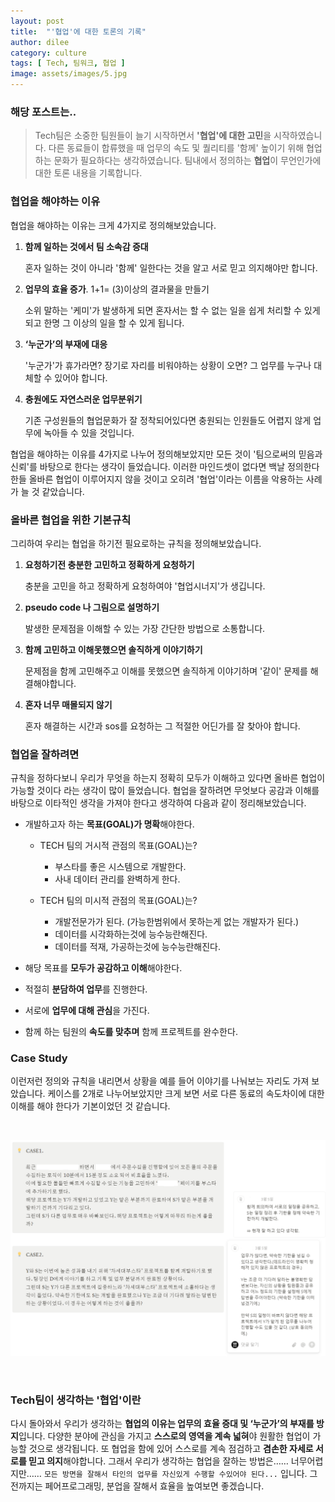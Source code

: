 ```yaml
---
layout: post
title:  "'협업'에 대한 토론의 기록"
author: dilee
category: culture
tags: [ Tech, 팀워크, 협업 ]
image: assets/images/5.jpg
---
```


### 해당 포스트는..
> Tech팀은 소중한 팀원들이 늘기 시작하면서 **'협업'에 대한 고민**을 시작하였습니다. 다른 동료들이 합류했을 때 업무의 속도 및 퀄리티를 '함께' 높이기 위해 협업하는 문화가 필요하다는 생각하였습니다. 팀내에서 정의하는 **협업**이 무언인가에 대한 토론 내용을 기록합니다.


### 협업을 해야하는 이유

협업을 해야하는 이유는 크게 4가지로 정의해보았습니다.

1. **함께 일하는 것에서 팀 소속감 증대**

    혼자 일하는 것이 아니라 '함께' 일한다는 것을 알고 서로 믿고 의지해야만 합니다.

2. **업무의 효율 증가**. 1+1= (3)이상의 결과물을 만들기

    소위 말하는 '케미'가 발생하게 되면 혼자서는 할 수 없는 일을 쉽게 처리할 수 있게 되고 한명 그 이상의 일을 할 수 있게 됩니다.

3. **‘누군가’의 부재에 대응**

    '누군가'가 휴가라면? 장기로 자리를 비워야하는 상황이 오면? 그 업무를 누구나 대체할 수 있어야 합니다.

4. **충원에도 자연스러운 업무분위기**

    기존 구성원들의 협업문화가 잘 정착되어있다면 충원되는 인원들도 어렵지 않게 업무에 녹아들 수 있을 것입니다.


협업을 해야하는 이유를 4가지로 나누어 정의해보았지만 모든 것이 '팀으로써의 믿음과 신뢰'를 바탕으로 한다는 생각이 들었습니다. 이러한 마인드셋이 없다면 백날 정의한다 한들 올바른 협업이 이루어지지 않을 것이고 오히려 '협업'이라는 이름을 악용하는 사례가 늘 것 같았습니다.

### 올바른 협업을 위한 기본규칙

그리하여 우리는 협업을 하기전 필요로하는 규칙을 정의해보았습니다.

1. **요청하기전 충분한 고민하고 정확하게 요청하기**

    충분을 고민을 하고 정확하게 요청하여야 '협업시너지'가 생깁니다.

2. **pseudo code 나 그림으로 설명하기**

    발생한 문제점을 이해할 수 있는 가장 간단한 방법으로 소통합니다.

3. **함께 고민하고 이해못했으면 솔직하게 이야기하기**

    문제점을 함께 고민해주고 이해를 못했으면 솔직하게 이야기하며 '같이' 문제를 해결해야합니다.

4. **혼자 너무 매몰되지 않기**

    혼자 해결하는 시간과 sos를 요청하는 그 적절한 어딘가를 잘 찾아야 합니다.


### 협업을 잘하려면

규칙을 정하다보니 우리가 무엇을 하는지 정확히 모두가 이해하고 있다면 올바른 협업이 가능할 것이다 라는 생각이 많이 들었습니다. 협업을 잘하려면 무엇보다 공감과 이해를 바탕으로 이타적인 생각을 가져야 한다고 생각하여 다음과 같이 정리해보았습니다.


- 개발하고자 하는 **목표(GOAL)가 명확**해야한다.

    - TECH 팀의 거시적 관점의 목표(GOAL)는?
        - 부스타를 좋은 시스템으로 개발한다.
        - 사내 데이터 관리를 완벽하게 한다.

    - TECH 팀의 미시적 관점의 목표(GOAL)는?
        - 개발전문가가 된다. (가능한범위에서 못하는게 없는 개발자가 된다.)
        - 데이터를 시각화하는것에 능수능란해진다.
        - 데이터를 적재, 가공하는것에 능수능란해진다.

- 해당 목표를 **모두가 공감하고 이해**해야한다.
- 적절히 **분담하여 업무**를 진행한다.
- 서로에 **업무에 대해 관심**을 가진다.
- 함께 하는 팀원의 **속도를 맞추며** 함께 프로젝트를 완수한다.


### Case Study
이런저런 정의와 규칙을 내리면서 상황을 예를 들어 이야기를 나눠보는 자리도 가져 보았습니다. 케이스를 2개로 나누어보았지만 크게 보면 서로 다른 동료의 속도차이에 대한 이해를 해야 한다가 기본이었던 것 같습니다.

&nbsp;&nbsp;
<p style="text-align: center;">
  <img src="/assets/images/2024-07/case_study.PNG" alt="협업에 대한 case study">
</p>
&nbsp;&nbsp;




### Tech팀이 생각하는 '협업'이란
다시 돌아와서 우리가 생각하는 **협업의 이유는 업무의 효율 증대 및 ‘누군가’의 부재를 방지**입니다.
다양한 분야에 관심을 가지고 **스스로의 영역을 계속 넓혀**야 원활한 협업이 가능할 것으로 생각됩니다.
또 협업을 함에 있어 스스로를 계속 점검하고 **겸손한 자세로 서로를 믿고 의지**해야합니다.
그래서 우리가 생각하는 협업을 잘하는 방법은……
너무어렵지만…… `모든 방면을 잘해서 타인의 업무를 자신있게 수행할 수있어야 된다...` 입니다.
그 전까지는 페어프로그래밍, 분업을 잘해서 효율을 높여보면 좋겠습니다.




&nbsp;&nbsp;&nbsp;
